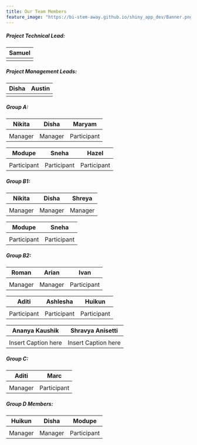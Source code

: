 ```yaml
---
title: Our Team Members
feature_image: "https://bi-stem-away.github.io/shiny_app_dev/Banner.png"
---
```


##### Project Technical Lead:
<table>
  <thead>
    <tr>
      <!-- Names -->
      <th>Samuel</th>
    </tr>
  </thead>
  <tbody>
    <!-- Images -->
    <tr>
      <td><img src="https://bi-stem-away.github.io/shiny_app_dev/images/S.png" alt=""></td>
    </tr>
  </tbody>
</table>

##### Project Management Leads:
<table>
  <thead>
    <tr>
      <!-- Names -->
      <th>Disha</th>
      <th>Austin</th>
    </tr>
  </thead>
  <tbody>
    <!-- Images -->
    <tr>
      <td><img src="https://bi-stem-away.github.io/shiny_app_dev/images/Disha.jpeg" alt=""></td>
      <td><img src="https://bi-stem-away.github.io/shiny_app_dev/images/Austin.png" alt=""></td>
    </tr>
  </tbody>
</table>

##### Group A:
<table>
  <thead>
    <tr>
      <!-- Names -->
      <th>Nikita</th>
      <th>Disha</th>
      <th>Maryam</th>
    </tr>
  </thead>
  <tbody>
    <!-- Images -->
    <tr>
      <td><img src="https://bi-stem-away.github.io/shiny_app_dev/images/Nikitak.jpeg" alt=""></td>
      <td><img src="https://bi-stem-away.github.io/shiny_app_dev/images/Disha.jpeg" alt=""></td>
      <td><img src="https://bi-stem-away.github.io/shiny_app_dev/images/Maryam.jpg" alt=""></td>
    </tr>
    <!-- Captions -->
    <tr>
      <td>Manager</td>
      <td>Manager</td>
      <td>Participant</td>
    </tr>
  </tbody>
</table>

<table>
  <thead>
    <tr>
      <!-- Names -->
      <th>Modupe</th>
      <th>Sneha</th>
      <th>Hazel</th>
    </tr>
  </thead>
  <tbody>
    <!-- Images -->
    <tr>
      <td><img src="https://bi-stem-away.github.io/shiny_app_dev/images/M.png" alt=""></td>
      <td><img src="https://bi-stem-away.github.io/shiny_app_dev/images/IMG_9040_copy.jpg" alt=""></td>
      <td><img src="https://bi-stem-away.github.io/shiny_app_dev/images/H.png" alt=""></td>
    </tr>
    <!-- Captions -->
    <tr>
      <td>Participant</td>
      <td>Participant</td>
      <td>Participant</td>
    </tr>
  </tbody>
</table>

##### Group B1:
<table>
  <thead>
    <tr>
      <!-- Names -->
      <th>Nikita</th>
      <th>Disha</th>
      <th>Shreya</th>
    </tr>
  </thead>
  <tbody>
    <!-- Images -->
    <tr>
      <td><img src="https://bi-stem-away.github.io/shiny_app_dev/images/Nikitak.jpeg" alt=""></td>
      <td><img src="https://bi-stem-away.github.io/shiny_app_dev/images/Disha.jpeg" alt=""></td>
      <td><img src="https://bi-stem-away.github.io/shiny_app_dev/images/Shreya.jpg" alt=""></td>
    </tr>
    <!-- Captions -->
    <tr>
      <td>Manager</td>
      <td>Manager</td>
      <td>Manager</td>
    </tr>
  </tbody>
</table>

<table>
  <thead>
    <tr>
      <!-- Names -->
      <th>Modupe</th>
      <th>Sneha</th>
    </tr>
  </thead>
  <tbody>
    <!-- Images -->
    <tr>
      <td><img src="https://bi-stem-away.github.io/shiny_app_dev/images/M.png" alt=""></td>
      <td><img src="https://bi-stem-away.github.io/shiny_app_dev/images/IMG_9040_copy.jpg" alt=""></td>
    </tr>
    <!-- Captions -->
    <tr>
      <td>Participant</td>
      <td>Participant</td>
    </tr>
  </tbody>
</table>

##### Group B2:
<table>
  <thead>
    <tr>
      <!-- Names -->
      <th>Roman</th>
      <th>Arian</th>
      <th>Ivan</th>
    </tr>
  </thead>
  <tbody>
    <!-- Images -->
    <tr>
      <td><img src="https://bi-stem-away.github.io/shiny_app_dev/images/Roman.jpeg" alt=""></td>
      <td><img src="https://bi-stem-away.github.io/shiny_app_dev/images/Arian_Veyssi_.png" alt=""></td>
      <td><img src="https://bi-stem-away.github.io/shiny_app_dev/images/Ivan_Lam.png" alt=""></td>
    </tr>
    <!-- Captions -->
    <tr>
      <td>Manager</td>
      <td>Manager</td>
      <td>Participant</td>
    </tr>
  </tbody>
</table>

<table>
  <thead>
    <tr>
      <!-- Names -->
      <th>Aditi</th>
      <th>Ashlesha</th>
      <th>Huikun</th>
    </tr>
  </thead>
  <tbody>
    <!-- Images -->
    <tr>
      <td><img src="https://bi-stem-away.github.io/shiny_app_dev/images/Aditi_Verma.jpg" alt=""></td>
      <td><img src="https://bi-stem-away.github.io/shiny_app_dev/images/Ashlesha.jpg" alt=""></td>
      <td><img src="https://bi-stem-away.github.io/shiny_app_dev/images/Kelly.jpg" alt=""></td>
    </tr>
    <!-- Captions -->
    <tr>
      <td>Participant</td>
      <td>Participant</td>
      <td>Participant</td>
    </tr>
  </tbody>
</table>

<table>
  <thead>
    <tr>
      <!-- Names -->
      <th>Ananya Kaushik</th>
      <th>Shravya Anisetti</th>
    </tr>
  </thead>
  <tbody>
    <!-- Images -->
    <tr>
      <td><img src="https://bi-stem-away.github.io/shiny_app_dev/images/Ananya_Kaushik.png" alt=""></td>
      <td><img src="https://bi-stem-away.github.io/shiny_app_dev/images/S.png" alt=""></td>
    </tr>
    <!-- Captions -->
    <tr>
      <td>Insert Caption here</td>
      <td>Insert Caption here</td>
    </tr>
  </tbody>
</table>

##### Group C:
<table>
  <thead>
    <tr>
      <!-- Names -->
      <th>Aditi</th>
      <th>Marc</th>
    </tr>
  </thead>
  <tbody>
    <!-- Images -->
    <tr>
      <td><img src="https://bi-stem-away.github.io/shiny_app_dev/images/Aditi_Verma.jpg" alt=""></td>
      <td><img src="https://bi-stem-away.github.io/shiny_app_dev/images/Marc_Abdallah.jpeg" alt=""></td>
    </tr>
    <!-- Captions -->
    <tr>
      <td>Manager</td>
      <td>Participant</td>
    </tr>
  </tbody>
</table>

##### Group D Members:
<table>
  <thead>
    <tr>
      <!-- Names -->
      <th>Huikun</th>
      <th>Disha</th>
      <th>Modupe</th>
    </tr>
  </thead>
  <tbody>
    <!-- Images -->
    <tr>
      <td><img src="https://bi-stem-away.github.io/shiny_app_dev/images/Kelly.jpg" alt=""></td>
      <td><img src="https://bi-stem-away.github.io/shiny_app_dev/images/Disha.jpeg" alt=""></td>
      <td><img src="https://bi-stem-away.github.io/shiny_app_dev/images/M.png" alt=""></td>
    </tr>
    <!-- Captions -->
    <tr>
      <td>Manager</td>
      <td>Manager</td>
      <td>Participant</td>
    </tr>
  </tbody>
</table>
